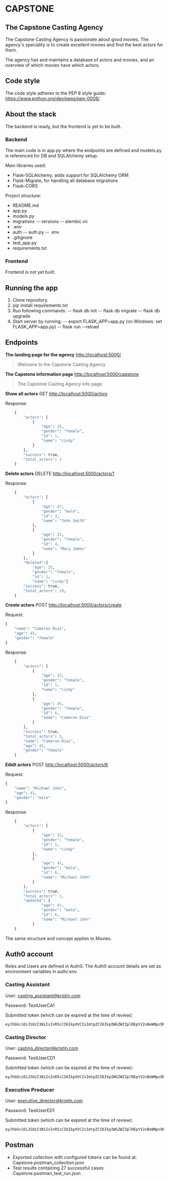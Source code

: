 # CAPSTONE

## The Capstone Casting Agency

The Capstone Casting Agency is passionate about good movies. The agency's speciality is to create excellent movies and find the best actors for them.

The agency has and maintains a database of actors and movies, and an overview of which movies have which actors.

## Code style

The code style adheres to the PEP 8 style guide: <https://www.python.org/dev/peps/pep-0008/>.

## About the stack

The backend is ready, but the frontend is yet to be built.

### Backend

The main code is in app.py where the endpoints are defined and models.py is referenced for DB and SQLAlchemy setup.

Main libraries used:

- Flask-SQLAlchemy, adds support for SQLAlchemy ORM
- Flask-Migrate, for handling all database migrations
- Flask-CORS

Project structure:

- README.md
- app.py
- models.py
- migrations
-- versions
-- alembic.ini
- .env
- auth
-- auth.py
-- .env
- .gitignore
- test_app.py
- requirements.txt

### Frontend

Frontend is not yet built.

## Running the app

1. Clone repository.
2. pip install requirements.txt
3. Run following commands:
 -- flask db init
 -- flask db migrate
 -- flask db upgrade
4. Start server by running:
 -- export FLASK_APP=app.py (on Windows: set FLASK_APP=app.py)
 -- flask run --reload

## Endpoints

**The landing page for the agency**
<http://localhost:5000/>

> Welcome to the Capstone Casting Agency

**The Capstone information page**
<http://localhost:5000/capstone>

> The Capstone Casting Agency info page.

**Show all actors**
GET <http://localhost:5000/actors>

Response:

```python
    {
        "actors": [
            {
                "age": 25,
                "gender": "female",
                "id": 1,
                "name": "cindy"
            }
        ],
        "success": true,
        "total_actors": 1
    }
```

**Delete actors**
DELETE <http://localhost:5000/actors/1>

Response:

```python
    {
        "actors": [
            {
                "age": 47,
                "gender": "male",
                "id": 3,
                "name": "John Smith"
            },
            {
                "age": 23,
                "gender": "female",
                "id": 4,
                "name": "Mary James"
            }
        ],
        "deleted":{
            "age": 25,
            "gender": "female",
            "id": 1,
            "name": "cindy"}
        "success": true,
        "total_actors": 10,        
    }
```

**Create actors**
POST <http://localhost:5000/actors/create>

Request:

```python
{
    "name": "Cameron Diaz",
    "age": 45,
    "gender": "female"
}
```

Response:

```python
    {
        "actors": [
            {
                "age": 25,
                "gender": "female",
                "id": 1,
                "name": "cindy"
            },
            {
                "age": 45,
                "gender": "female",
                "id": 6,
                "name": "Cameron Diaz"
            }
        ],
        "success": true,
        "total_actors": 5,
        "name": "Cameron Diaz",
        "age": 45,
        "gender": "female"
    }
```

**Edidt actors**
POST <http://localhost:5000/actors/6>

Request:

```python
{
    "name": "Michael John",
    "age": 41,
    "gender": "male"
}
```

Response:

```python
    {
        "actors": [
            {
                "age": 25,
                "gender": "female",
                "id": 1,
                "name": "cindy"
            },
            {
                "age": 41,
                "gender": "male",
                "id": 6,
                "name": "Michael John"
            }
        ],
        "success": true,
        "total_actors": 2,
        "updated": {
                "age": 41,
                "gender": "male",
                "id": 6,
                "name": "Michael John"
            }
    }
```

The same structure and concept applies to Movies.

## Auth0 account

Roles and Users are defined in Auth0.
The Auth0 account details are set as environment variables in auth/.env.

### Casting Assistant

User: casting_assistant@kristin.com

Password: TestUserCA1

Submitted token (which can be expired at the time of review):

```python
eyJhbGciOiJSUzI1NiIsInR5cCI6IkpXVCIsImtpZCI6IkpIWGZWZ3plREptV2xBeWNpcDRxdyJ9.eyJpc3MiOiJodHRwczovL2tyaWFrcmlhLmV1LmF1dGgwLmNvbS8iLCJzdWIiOiJhdXRoMHw2MDA1MzBkZjhlYzRhMzAwNmVlMzUxZjMiLCJhdWQiOiJodHRwOi8vbG9jYWxob3N0OjUwMDAvY2Fwc3RvbmUiLCJpYXQiOjE2MTEyMjI2MTMsImV4cCI6MTYxMTMwOTAxMywiYXpwIjoianpDTWJhc1YzVU9XS3d4OWtaY2hKSXpTOHFxZWlBaEQiLCJzY29wZSI6IiIsInBlcm1pc3Npb25zIjpbImdldDphY3RvcnMtbGlzdCIsImdldDptb3ZpZXMtbGlzdCJdfQ.THozfeDZxDj4erg8Bnx84bt2liTp_vp_hwM-gCSWrvTgYbJYwZbv_ET6bMewF79ddq5AKSJbIaXyAa_o5zMMDrrTxCxO5Ns5YUIfWqXsq0-WK4V15iAP4jRcbxKyPvUDIFHem6QEXNwdzrAn2dVs9_JxgxjkKz8imChWrNLJSJmfhuDioHsqTeRzwUKb-vjq5vp6PaFvTFuDi_BGf9bAB8Hd7BdlSTfYpKprySW_PTQCQnEaQ8WIfqQVCkkUZ4nVbc2Wq8EzeNTF7zWLpVE68M9gRfgcnpsYoN73PdcT0ByfPpBFXxQYZ9OQVGvLqT0n96_n0xzM96RzwcYjQuk6Mw
```

### Casting Director

User: casting_director@kristin.com

Password: TestUserCD1

Submitted token (which can be expired at the time of review):

```python
eyJhbGciOiJSUzI1NiIsInR5cCI6IkpXVCIsImtpZCI6IkpIWGZWZ3plREptV2xBeWNpcDRxdyJ9.eyJpc3MiOiJodHRwczovL2tyaWFrcmlhLmV1LmF1dGgwLmNvbS8iLCJzdWIiOiJhdXRoMHw2MDA1MzIwZjk4YjY4OTAwNzUxZGJhYTUiLCJhdWQiOiJodHRwOi8vbG9jYWxob3N0OjUwMDAvY2Fwc3RvbmUiLCJpYXQiOjE2MTEyMjIyNTcsImV4cCI6MTYxMTMwODY1NywiYXpwIjoianpDTWJhc1YzVU9XS3d4OWtaY2hKSXpTOHFxZWlBaEQiLCJzY29wZSI6IiIsInBlcm1pc3Npb25zIjpbImRlbGV0ZTphY3RvcnMiLCJnZXQ6YWN0b3JzLWxpc3QiLCJnZXQ6bW92aWVzLWxpc3QiLCJwYXRjaDphY3RvcnMiLCJwYXRjaDptb3ZpZXMiLCJwb3N0OmFjdG9ycyJdfQ.h1ia1lHU9gja2YWJ7TOzeTyNLLNyKXGgzisdsaVh7VbLwXcoeXS9g4sjNAuvlgvKrTD7M0f8tiLB-XI5e_lQOpmOiVpjXpUmAWn_7FpxkuQCBCPYh_dVGxFe0yCdQDt6ULIM9wD0y2PuQf-oX-vldnqlql0tR0Rd0Wt5IvBWG2ur8OgxLhJQKSkaQGzp9C-hsDruzXVBkFaRq7UkV6Ps3aPpnzaf3xpU2NLbBtseH6lERyvu5Ar-FJUrJpwhfU__fiQnAGMiUv7W3xCcoQ8GUHFP8golCQPhgoxb020gDZDwpddB3hVBJcovtgPBC4SqhleVAwozYAxHn2PDfnHXQg
```

### Executive Producer

User: executive_director@kristin.com

Password: TestUserED1

Submitted token (which can be expired at the time of review):

```python
eyJhbGciOiJSUzI1NiIsInR5cCI6IkpXVCIsImtpZCI6IkpIWGZWZ3plREptV2xBeWNpcDRxdyJ9.eyJpc3MiOiJodHRwczovL2tyaWFrcmlhLmV1LmF1dGgwLmNvbS8iLCJzdWIiOiJhdXRoMHw2MDA1MzI2MjAzN2FjMjAwNzRiNjJkMWYiLCJhdWQiOiJodHRwOi8vbG9jYWxob3N0OjUwMDAvY2Fwc3RvbmUiLCJpYXQiOjE2MTEyMjI3ODQsImV4cCI6MTYxMTMwOTE4NCwiYXpwIjoianpDTWJhc1YzVU9XS3d4OWtaY2hKSXpTOHFxZWlBaEQiLCJzY29wZSI6IiIsInBlcm1pc3Npb25zIjpbImRlbGV0ZTphY3RvcnMiLCJkZWxldGU6bW92aWVzIiwiZ2V0OmFjdG9ycy1saXN0IiwiZ2V0Om1vdmllcy1saXN0IiwicGF0Y2g6YWN0b3JzIiwicGF0Y2g6bW92aWVzIiwicG9zdDphY3RvcnMiLCJwb3N0Om1vdmllcyJdfQ.acgLBJf4GHGRrcvPf90YDhcFQTU2B-H-ntdWakI9CtEkCWt-PKpf3GQUmasGrFgqxY8rhB90KVYrukNfolyvcSKuXrRszfhCbJTedsVPUDOXP6TNN4ndPIY0jUXFZVAUCqMAl2nmH5QDwZq1fIaiTi3i8n5-_5YE6JyzLcGHelNCmOUGR9sUcfsFdehloKkBeg1cpcccEaSpcpbPK07DY6xee7A_bLAmsWUpKSswesbs3Ra4fajRW4dY0iKokVNvtTgrszFqiI8vfnAPUT_37lDrU44GN020KOli8lsCCB8ngoZihOeIjMTg-jGllymQ298Npojvzgsf9AWltg_akQ
```

## Postman

- Exported collection with configured tokens can be found at: Capstone.postman_collection.json
- Test results containing 27 successful cases: Capstone.postman_test_run.json
